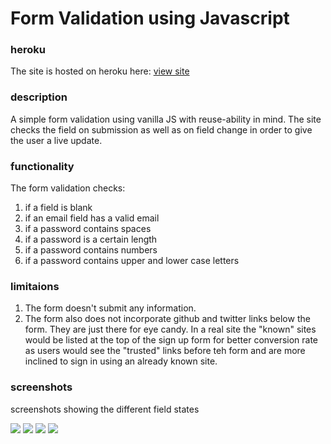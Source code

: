 # Form Validation using Javascript

### heroku 
The site is hosted on heroku here: [view site](https://rudiboshoff-form-validation.herokuapp.com/)

### description
A simple form validation using vanilla JS with reuse-ability in mind. The site checks the field on submission as well as on field change in order to give the user a live update.
 
### functionality
The form validation checks: 
  1. if a field is blank
  2. if an email field has a valid email
  3. if a password contains spaces
  4. if a password is a certain length
  5. if a password contains numbers
  6. if a password contains upper and lower case letters

### limitaions
1. The form doesn't submit any information. 
2. The form also does not incorporate github and twitter links below the form. They are just there for eye candy. In a real site the "known" sites would be listed at the top of the sign up form for better conversion rate as users would see the "trusted" links before teh form and are more inclined to sign in using an already known site.

### screenshots
screenshots showing the different field states
<p text-align="center">
  <img src="https://user-images.githubusercontent.com/30492583/95310488-c0eaf780-088c-11eb-8595-8e27158063e0.png">
  <img src="https://user-images.githubusercontent.com/30492583/95310534-ce07e680-088c-11eb-8f80-726055439e2e.png">
  <img src ="https://user-images.githubusercontent.com/30492583/95310703-01e30c00-088d-11eb-818d-88996acc603b.png">
  <img src="https://user-images.githubusercontent.com/30492583/95310764-132c1880-088d-11eb-8312-fdfed0b9606d.png">
</p>


